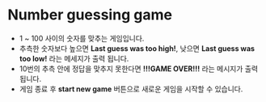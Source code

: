 # Number guessing game
- 1 ~ 100 사이의 숫자를 맞추는 게임입니다.
- 추측한 숫자보다 높으면 **Last guess was too high!**, 낮으면 **Last guess was too low!** 라는 메세지가 출력 됩니다.
- 10번의 추측 안에 정답을 맞추지 못한다면 **!!!GAME OVER!!!** 라는 메시지가 출력 됩니다.
- 게임 종료 후 **start new game** 버튼으로 새로운 게임을 시작할 수 있습니다.